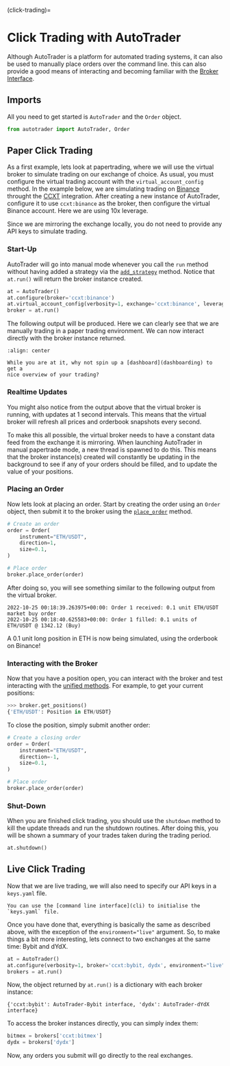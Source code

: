 (click-trading)=
# Click Trading with AutoTrader

Although AutoTrader is a platform for automated trading systems, it can
also be used to manually place orders over the command line. this can
also provide a good means of interacting and becoming familiar with the 
[Broker Interface](broker-interface).



## Imports
All you need to get started is `AutoTrader` and the `Order` object.

```python
from autotrader import AutoTrader, Order
```


## Paper Click Trading

As a first example, lets look at papertrading, where we will use the virtual
broker to simulate trading on our exchange of choice. As usual, you must
configure the virtual trading account with the `virtual_account_config` method.
In the example below, we are simulating trading on 
[Binance](https://www.binance.com/en) throught the [CCXT](ccxt-module-docs)
integration. After creating a new instance of AutoTrader, configure it to
use `ccxt:binance` as the broker, then configure the virtual Binance account.
Here we are using 10x leverage.

Since we are mirroring the exchange locally, you do not need to provide any
API keys to simulate trading.

### Start-Up

AutoTrader will go into manual mode whenever you call the `run` method without 
having added a strategy via the [`add_strategy`](autotrader-add-strategy) 
method. Notice that `at.run()` will return the broker instance created. 

```python
at = AutoTrader()
at.configure(broker='ccxt:binance')
at.virtual_account_config(verbosity=1, exchange='ccxt:binance', leverage=10)
broker = at.run()
```

The following output will be produced. Here we can clearly see that we 
are manually trading in a paper trading environment. We can now interact
directly with the broker instance returned.

```{image} ../../assets/images/papertrade_paper.png
:align: center
```

```{tip}
While you are at it, why not spin up a [dashboard](dashboarding) to get a 
nice overview of your trading?
```



### Realtime Updates
You might also notice from the output above that the virtual broker is running,
with updates at 1 second intervals. This means that the virtual broker will
refresh all prices and orderbook snapshots every second.

To make this all possible, the virtual broker needs to have a constant data feed
from the exchange it is mirroring. When launching AutoTrader in manual papertrade
mode, a new thread is spawned to do this. This means that the broker instance(s)
created will constantly be updating in the background to see if any of your
orders should be filled, and to update the value of your positions.


### Placing an Order
Now lets look at placing an order. Start by creating the order using an
`Order` object, then submit it to the broker using the 
[`place_order`](broker-methods) method.

```python
# Create an order
order = Order(
    instrument="ETH/USDT",
    direction=1,
    size=0.1,
)

# Place order
broker.place_order(order)
```

After doing so, you will see something similar to the following output from the virtual broker.

```
2022-10-25 00:18:39.263975+00:00: Order 1 received: 0.1 unit ETH/USDT market buy order
2022-10-25 00:18:40.625583+00:00: Order 1 filled: 0.1 units of ETH/USDT @ 1342.12 (Buy)
```

A 0.1 unit long position in ETH is now being simulated, using the orderbook on
Binance! 

### Interacting with the Broker
Now that you have a position open, you can interact with the broker and 
test interacting with the [unified methods](broker-methods). For example,
to get your current positions:

```python
>>> broker.get_positions()
{'ETH/USDT': Position in ETH/USDT}
```

To close the position, simply submit another order:

```python
# Create a closing order
order = Order(
    instrument="ETH/USDT",
    direction=-1,
    size=0.1,
)

# Place order
broker.place_order(order)
```


### Shut-Down
When you are finished click trading, you should use the `shutdown` method to kill
the update threads and run the shutdown routines. After doing this, you will be 
shown a summary of your trades taken during the trading period.

```python
at.shutdown()
```



## Live Click Trading

Now that we are live trading, we will also need to specify our API keys in a
`keys.yaml` file. 

```{tip}
You can use the [command line interface](cli) to initialise the `keys.yaml` file.
```

Once you have done that, everything is basically the same as described above,
with the exception of the `environment="live"` argument.
So, to make things a bit more interesting, lets connect to two exchanges
at the same time: Bybit and dYdX.

```python
at = AutoTrader()
at.configure(verbosity=1, broker='ccxt:bybit, dydx', environment="live")
brokers = at.run()
```

Now, the object returned by `at.run()` is a dictionary with each broker instance:

```
{'ccxt:bybit': AutoTrader-Bybit interface, 'dydx': AutoTrader-dYdX interface}
```

To access the broker instances directly, you can simply index them:

```python
bitmex = brokers['ccxt:bitmex']
dydx = brokers['dydx']
```

Now, any orders you submit will go directly to the real exchanges.

